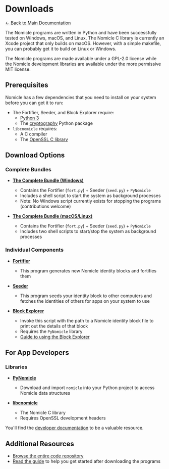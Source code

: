 # Downloads

[← Back to Main Documentation](index.md)

The Nomicle programs are written in Python and have been successfully tested on Windows, macOS, and Linux. The Nomicle C library is currently an Xcode project that only builds on macOS. However, with a simple makefile, you can probably get it to build on Linux or Windows.

The Nomicle programs are made available under a GPL-2.0 license while the Nomicle development libraries are available under the more permissive MIT license.

## Prerequisites

Nomicle has a few dependencies that you need to install on your system before you can get it to run:

- The Fortifier, Seeder, and Block Explorer require:
  - [Python 3](https://www.python.org/download/releases/3.0/)
  - The [cryptography](https://cryptography.io/en/latest/) Python package
- `libcnomicle` requires:
  - A C compiler
  - The [OpenSSL C library](https://www.openssl.org)

## Download Options

### Complete Bundles

- **[The Complete Bundle (Windows)](release/bundle_win_0.1.zip)**
  - Contains the Fortifier (`fort.py`) + Seeder (`seed.py`) + `PyNomicle`
  - Includes a shell script to start the system as background processes
  - Note: No Windows script currently exists for stopping the programs (contributions welcome)

- **[The Complete Bundle (macOS/Linux)](release/bundle_unix_0.1.zip)**
  - Contains the Fortifier (`fort.py`) + Seeder (`seed.py`) + `PyNomicle`
  - Includes two shell scripts to start/stop the system as background processes

### Individual Components

- **[Fortifier](https://github.com/alimahouk/nomicle/blob/master/fort.py)**
  - This program generates new Nomicle identity blocks and fortifies them

- **[Seeder](https://github.com/alimahouk/nomicle/blob/master/seed.py)**
  - This program seeds your identity block to other computers and fetches the identities of others for apps on your system to use

- **[Block Explorer](https://github.com/alimahouk/nomicle/blob/master/explorer.py)**
  - Invoke this script with the path to a Nomicle identity block file to print out the details of that block
  - Requires the `PyNomicle` library
  - [Guide to using the Block Explorer](explorer.md)

## For App Developers

### Libraries

- **[PyNomicle](https://github.com/alimahouk/nomicle/tree/master/PyNomicle)**
  - Download and import `nomicle` into your Python project to access Nomicle data structures

- **[libcnomicle](https://github.com/alimahouk/nomicle/tree/master/libcnomicle)**
  - The Nomicle C library
  - Requires OpenSSL development headers

You'll find the [developer documentation](developer/) to be a valuable resource.

## Additional Resources

- [Browse the entire code repository](https://github.com/alimahouk/nomicle)
- [Read the guide](tutorial.md) to help you get started after downloading the programs
